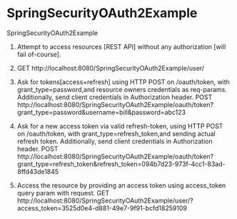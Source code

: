 # SpringSecurityOAuth2Example
SpringSecurityOAuth2Example


1. Attempt to access resources [REST API] without any authorization [will fail of-course].
2. GET http://localhost:8080/SpringSecurityOAuth2Example/user/
3. Ask for tokens[access+refresh] using HTTP POST on /oauth/token, with grant_type=password,and resource owners credentials as req-params. Additionally, send client credentials in Authorization header.
POST http://localhost:8080/SpringSecurityOAuth2Example/oauth/token?grant_type=password&username=bill&password=abc123

4. Ask for a new access token via valid refresh-token, using HTTP POST on /oauth/token, with grant_type=refresh_token,and sending actual refresh token. Additionally, send client credentials in Authorization header.
POST http://localhost:8080/SpringSecurityOAuth2Example/oauth/token?grant_type=refresh_token&refresh_token=094b7d23-973f-4cc1-83ad-8ffd43de1845

5. Access the resource by providing an access token using access_token query param with request.
GET http://localhost:8080/SpringSecurityOAuth2Example/user/?access_token=3525d0e4-d881-49e7-9f91-bcfd18259109

